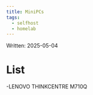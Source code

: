 ```yaml
---
title: MiniPCs
tags:
  - selfhost
  - homelab
---
```


Written: 2025-05-04

# List

-LENOVO THINKCENTRE M710Q